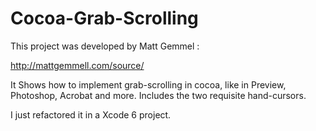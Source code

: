 # Cocoa-Grab-Scrolling

This project was developed by Matt Gemmel :

http://mattgemmell.com/source/

It Shows how to implement grab-scrolling in cocoa, like in Preview, Photoshop, Acrobat and more.
Includes the two requisite hand-cursors.

I just refactored it in a Xcode 6 project.
